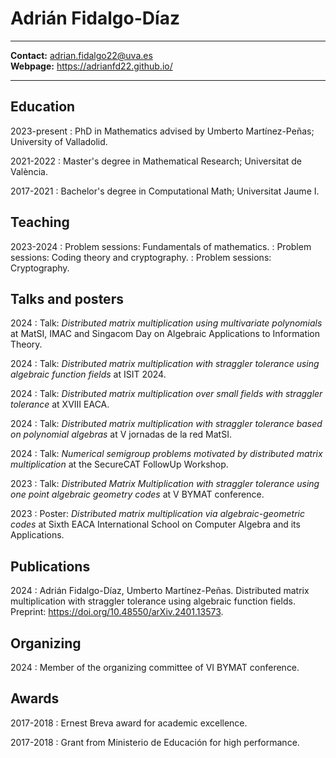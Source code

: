 
# Adrián Fidalgo-Díaz

----

**Contact:** <adrian.fidalgo22@uva.es>\
**Webpage:** <https://adrianfd22.github.io/>

----

## Education

2023-present
:   PhD in Mathematics advised by Umberto Martínez-Peñas; University of Valladolid.

2021-2022
:   Master's degree in Mathematical Research; Universitat de València.

2017-2021
:   Bachelor's degree in Computational Math; Universitat Jaume I.

## Teaching

2023-2024
:   Problem sessions: Fundamentals of mathematics.
:   Problem sessions: Coding theory and cryptography.
:   Problem sessions: Cryptography.

## Talks and posters

2024
:   Talk: *Distributed matrix multiplication using multivariate polynomials* at MatSI, IMAC and Singacom Day on Algebraic Applications to Information Theory.

2024
:   Talk: *Distributed matrix multiplication with straggler tolerance using algebraic function fields* at ISIT 2024.

2024
:   Talk: *Distributed matrix multiplication over small fields with straggler tolerance* at XVIII EACA.

2024
:   Talk: *Distributed matrix multiplication with straggler tolerance based on polynomial algebras* at V jornadas de la red MatSI.

2024
:   Talk: *Numerical semigroup problems motivated by distributed matrix multiplication* at the SecureCAT Follow­Up Workshop.

2023
:   Talk: *Distributed Matrix Multiplication with straggler tolerance using one point algebraic geometry codes* at V BYMAT conference.

2023
:   Poster: *Distributed matrix multiplication via algebraic-geometric codes* at Sixth EACA International School on Computer Algebra and its Applications.

## Publications

2024
:   Adrián Fidalgo-Díaz, Umberto Martínez-Peñas. Distributed matrix multiplication with straggler tolerance using algebraic function fields. Preprint: <https://doi.org/10.48550/arXiv.2401.13573>.

## Organizing
2024
:   Member of the organizing committee of VI BYMAT conference.

## Awards

2017-2018
:   Ernest Breva award for academic excellence.

2017-2018
:   Grant from Ministerio de Educación for high performance.
